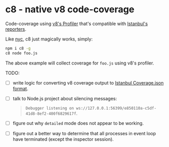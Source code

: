 # c8 - native v8 code-coverage

Code-coverage using [v8's Profiler](https://nodejs.org/dist/latest-v8.x/docs/api/inspector.html)
that's compatible with [Istanbul's reporters](https://istanbul.js.org/docs/advanced/alternative-reporters/).

Like [nyc](https://github.com/istanbuljs/nyc), c8 just magically works, simply:

```bash
npm i c8 -g
c8 node foo.js
```

The above example will collect coverage for `foo.js` using v8's profiler.

TODO:

- [ ] write logic for converting v8 coverage output to [Istanbul Coverage.json format](https://github.com/gotwarlost/istanbul/blob/master/coverage.json.md).
- [ ] talk to Node.js project about silencing messages:

   > `Debugger listening on ws://127.0.0.1:56399/e850110a-c5df-41d8-8ef2-400f6829617f`.

- [ ] figure out why `detailed` mode does not appear to be working.
- [ ] figure out a better way to determine that all processes in event loop
   have terminated (except the inspector session).
